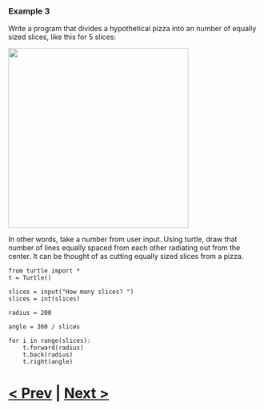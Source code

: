 ### Example 3

Write a program that divides a hypothetical pizza into an number of equally sized slices, like this for 5 slices:

<img src="https://github.com/Kevun1/hillsHacksWorkshop/blob/master/images/pizza1.PNG" width="360">

In other words, take a number from user input. Using turtle, draw that number of lines equally spaced from each other radiating out from the center. It can be thought of as cutting equally sized slices from a pizza. 

```
from turtle import *
t = Turtle()

slices = input("How many slices? ")
slices = int(slices)

radius = 200

angle = 360 / slices

for i in range(slices):
    t.forward(radius)
    t.back(radius)
    t.right(angle)
```

# [< Prev](https://github.com/Kevun1/hillsHacksWorkshop/blob/master/pages/forloop.md) | [Next >]()
